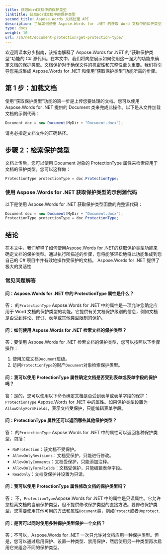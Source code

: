 ```yaml
---
title: 获取Word文档中的保护类型
linktitle: 获取Word文档中的保护类型
second_title: Aspose.Words 文档处理 API
description: 了解如何使用 Aspose.Words for .NET 的获取 Word 文档中的保护类型功能来确定文档的保护类型。
type: docs
weight: 10
url: /zh/net/document-protection/get-protection-type/
---
```

欢迎阅读本分步指南，该指南解释了 Aspose.Words for .NET 的“获取保护类型”功能的 C# 源代码。在本文中，我们将向您展示如何使用这一强大的功能来确定文档的保护类型。文档保护对于确保文件的机密性和完整性至关重要。我们将引导您完成集成 Aspose.Words for .NET 和使用“获取保护类型”功能所需的步骤。

## 第 1 步：加载文档

使用“获取保护类型”功能的第一步是上传您要处理的文档。您可以使用 Aspose.Words for .NET 提供的 Document 类来完成此操作。以下是从文件加载文档的示例代码：

```csharp
Document doc = new Document(MyDir + "Document.docx");
```

请务必指定文档文件的正确路径。

## 步骤 2：检索保护类型

文档上传后，您可以使用 Document 对象的 ProtectionType 属性来检索应用于文档的保护类型。您可以这样做：

```csharp
ProtectionType protectionType = doc.ProtectionType;
```

### 使用 Aspose.Words for .NET 获取保护类型的示例源代码

以下是使用 Aspose.Words for .NET 获取保护类型函数的完整源代码：

```csharp
Document doc = new Document(MyDir + "Document.docx");
ProtectionType protectionType = doc.ProtectionType;
```

## 结论

在本文中，我们解释了如何使用Aspose.Words for .NET的获取保护类型功能来确定文档的保护类型。通过执行所描述的步骤，您将能够轻松地将此功能集成到您自己的 C# 项目中并有效地操作受保护的文档。 Aspose.Words for .NET 提供了极大的灵活性

### 常见问题解答

#### 问：Aspose.Words for .NET 中的 ProtectionType 属性是什么？

答： 的`ProtectionType` Aspose.Words for .NET 中的属性是一项允许您确定应用于 Word 文档的保护类型的功能。它提供有关文档保护级别的信息，例如文档是否受到评论、修订、表单或其他类型限制的保护。

#### 问：如何使用 Aspose.Words for .NET 检索文档的保护类型？

答：要使用 Aspose.Words for .NET 检索文档的保护类型，您可以按照以下步骤操作：
1. 使用加载文档`Document`班级。
2. 访问`ProtectionType`的财产`Document`对象检索保护类型。

#### 问：我可以使用 ProtectionType 属性确定文档是否受到表单或表单字段的保护吗？

答：是的，您可以使用以下命令确定文档是否受到表单或表单字段的保护：`ProtectionType` Aspose.Words for .NET 中的属性。如果保护类型设置为`AllowOnlyFormFields`，表示文档受保护，只能编辑表单字段。

#### 问：ProtectionType 属性还可以返回哪些其他保护类型？

答： 的`ProtectionType` Aspose.Words for .NET 中的属性可以返回各种保护类型，包括：
- `NoProtection`：该文档不受保护。
- `AllowOnlyRevisions`：文档受保护，只能进行修改。
- `AllowOnlyComments`：文档受保护，只能添加注释。
- `AllowOnlyFormFields`：文档受保护，只能编辑表单字段。
- `ReadOnly`：文档受保护并设置为只读。

#### 问：我可以使用 ProtectionType 属性修改文档的保护类型吗？

答： 不，`ProtectionType`Aspose.Words for .NET 中的属性是只读属性。它允许您检索文档的当前保护类型，但不提供修改保护类型的直接方法。要修改保护类型，您需要使用其他可用的方法和属性`Document`类，例如`Protect`或者`Unprotect`.

#### 问：是否可以同时使用多种保护类型保护一个文档？

答：不可以，Aspose.Words for .NET 一次只允许对文档应用一种保护类型。但是，您可以通过启用保护、设置一种类型、禁用保护，然后使用另一种类型再次启用它来组合不同的保护类型。


